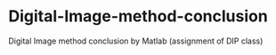 # Digital-Image-method-conclusion
Digital Image method conclusion by Matlab (assignment of DIP class)
